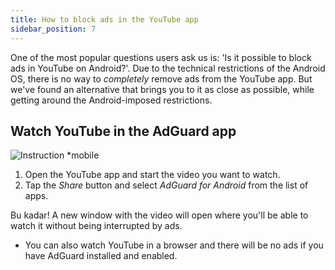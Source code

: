 ```yaml
---
title: How to block ads in the YouTube app
sidebar_position: 7
---
```


One of the most popular questions users ask us is: 'Is it possible to block ads in YouTube on Android?'. Due to the technical restrictions of the Android OS, there is no way to *completely* remove ads from the YouTube app. But we've found an alternative that brings you to it as close as possible, while getting around the Android-imposed restrictions.


## Watch YouTube in the AdGuard app

![Instruction *mobile](https://cdn.adtidy.org/public/Adguard/Blog/Android/3-6/share.gif)

1. Open the YouTube app and start the video you want to watch.
2. Tap the *Share* button and select *AdGuard for Android* from the list of apps.

Bu kadar! A new window with the video will open where you'll be able to watch it without being interrupted by ads.

* You can also watch YouTube in a browser and there will be no ads if you have AdGuard installed and enabled.